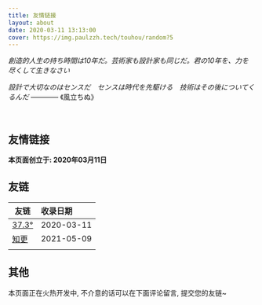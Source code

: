 ```yaml
---
title: 友情链接
layout: about
date: 2020-03-11 13:13:00
cover: https://img.paulzzh.tech/touhou/random?5
---
```


*創造的人生の持ち時間は10年だ。芸術家も設計家も同じだ。君の10年を、力を尽くして生きなさい*

*設計で大切なのはセンスだ　センスは時代を先駆ける　技術はその後についてくるんだ* ———— 《風立ちぬ》

<br/>

## 友情链接

**本页面创立于: 2020年03月11日**

## 友链

| **友链**                        | **收录日期** |
| ------------------------------- | :----------- |
| [37.3°](https://www.373du.com/) | 2020-03-11   |
| [知更](https://www.wrp.cool/)   | 2021-05-09   |
|                                 |              |

## 其他

本页面正在火热开发中, 不介意的话可以在下面评论留言, 提交您的友链~

<br/>

